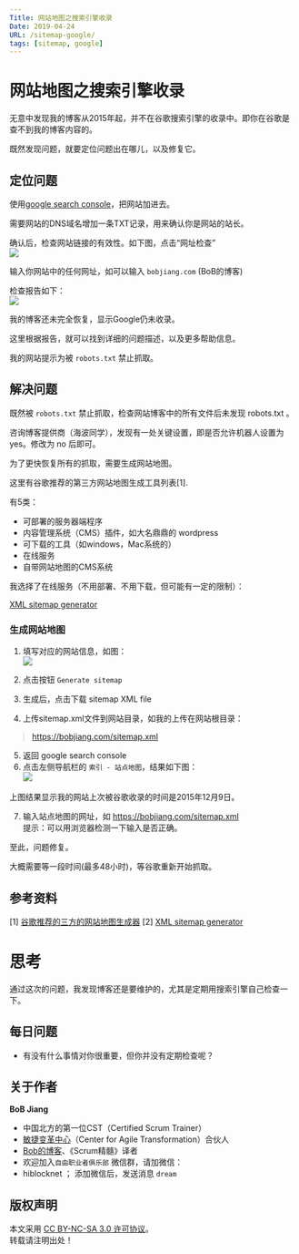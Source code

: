 ```yaml
---
Title: 网站地图之搜索引擎收录
Date: 2019-04-24
URL: /sitemap-google/ 
tags: [sitemap, google]
---
```


# 网站地图之搜索引擎收录

无意中发现我的博客从2015年起，并不在谷歌搜索引擎的收录中。即你在谷歌是查不到我的博客内容的。

既然发现问题，就要定位问题出在哪儿，以及修复它。

## 定位问题
使用[google search console](https://search.google.com/search-console)，把网站加进去。

需要网站的DNS域名增加一条TXT记录，用来确认你是网站的站长。

确认后，检查网站链接的有效性。如下图，点击“网址检查”  
![](/_image/link-inspection.png)

输入你网站中的任何网址，如可以输入 `bobjiang.com` (BoB的博客)

检查报告如下：  
![](/_image/site-report.png)

我的博客还未完全恢复，显示Google仍未收录。

这里根据报告，就可以找到详细的问题描述，以及更多帮助信息。

我的网站提示为被 `robots.txt` 禁止抓取。

## 解决问题
既然被 `robots.txt` 禁止抓取，检查网站博客中的所有文件后未发现 robots.txt 。

咨询博客提供商（海波同学），发现有一处关键设置，即是否允许机器人设置为 yes。修改为 no 后即可。

为了更快恢复所有的抓取，需要生成网站地图。

这里有谷歌推荐的第三方网站地图生成工具列表[1].

有5类：  
- 可部署的服务器端程序
- 内容管理系统（CMS）插件，如大名鼎鼎的 wordpress
- 可下载的工具（如windows，Mac系统的）
- 在线服务
- 自带网站地图的CMS系统

我选择了在线服务（不用部署、不用下载，但可能有一定的限制）：

[XML sitemap generator](https://xmlsitemapgenerator.org/)

### 生成网站地图
1. 填写对应的网站信息，如图：  
![](/_image/generate-sitemap.png)

2. 点击按钮 `Generate sitemap`
3. 生成后，点击下载 sitemap XML file
4. 上传sitemap.xml文件到网站目录，如我的上传在网站根目录：

> https://bobjiang.com/sitemap.xml

5. 返回 google search console
6. 点击左侧导航栏的 `索引 - 站点地图`，结果如下图：  
![](/_image/sitemap-google.png)

上图结果显示我的网站上次被谷歌收录的时间是2015年12月9日。

7. 输入站点地图的网址，如 https://bobjiang.com/sitemap.xml  
提示：可以用浏览器检测一下输入是否正确。

至此，问题修复。

大概需要等一段时间(最多48小时)，等谷歌重新开始抓取。

## 参考资料
[1] [谷歌推荐的三方的网站地图生成器](https://code.google.com/archive/p/sitemap-generators/wikis/SitemapGenerators.wiki) 
[2] [XML sitemap generator](https://xmlsitemapgenerator.org/)

# 思考
通过这次的问题，我发现博客还是要维护的，尤其是定期用搜索引擎自己检查一下。

## 每日问题
- 有没有什么事情对你很重要，但你并没有定期检查呢？

## 关于作者
**BoB Jiang**

- 中国北方的第一位CST（Certified Scrum Trainer）  
- [敏捷变革中心](https://www.c4at.cn/)（Center for Agile Transformation）合伙人  
- [Bob的博客](https://www.bobjiang.com)、《Scrum精髓》译者
- 欢迎加入`自由职业者俱乐部` 微信群，请加微信：
- hiblocknet  ； 添加微信后，发送消息 `dream`

## 版权声明

本文采用 [CC BY-NC-SA 3.0 许可协议](https://creativecommons.org/licenses/by-nc-sa/3.0/deed.zh)。  
转载请注明出处！
